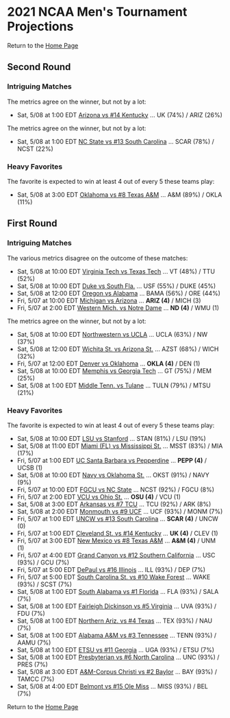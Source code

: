 # 2021 NCAA Men's Tournament Projections

Return to the [Home Page](../../index.md)

## Second Round

### Intriguing Matches

The metrics agree on the winner, but not by a lot:

- Sat, 5/08 at  1:00 EDT	[Arizona vs #14 Kentucky](./matches/R2_37-40_ARIZ_vs_UK.md) ... UK (74%) / ARIZ (26%)


The metrics agree on the winner, but not by a lot:

- Sat, 5/08 at  1:00 EDT	[NC State vs #13 South Carolina](./matches/R2_25-28_NCST_vs_SCAR.md) ... SCAR (78%) / NCST (22%)

### Heavy Favorites

The favorite is expected to win at least 4 out of every 5 these teams play:

- Sat, 5/08 at  3:00 EDT	[Oklahoma vs #8 Texas A&M](./matches/R2_13-16_OKLA_vs_AM.md) ... A&M (89%) / OKLA (11%)
## First Round

### Intriguing Matches

The various metrics disagree on the outcome of these matches:

- Sat, 5/08 at 10:00 EDT	[Virginia Tech vs Texas Tech](./matches/R1_43-44_VT_vs_TTU.md) ... VT (48%) / TTU (52%)
- Sat, 5/08 at 10:00 EDT	[Duke vs South Fla.](./matches/R1_3-4_DUKE_vs_USF.md) ... USF (55%) / DUKE (45%)
- Sat, 5/08 at 12:00 EDT	[Oregon vs Alabama](./matches/R1_61-62_ORE_vs_BAMA.md) ... BAMA (56%) / ORE (44%)
- Fri, 5/07 at 10:00 EDT	[Michigan vs Arizona](./matches/R1_37-38_MICH_vs_ARIZ.md) ... <b>ARIZ (4)</b> / MICH (3)
- Fri, 5/07 at  2:00 EDT	[Western Mich. vs Notre Dame](./matches/R1_5-6_WMU_vs_ND.md) ... <b>ND (4)</b> / WMU (1)


The metrics agree on the winner, but not by a lot:

- Sat, 5/08 at 10:00 EDT	[Northwestern vs UCLA](./matches/R1_29-30_NW_vs_UCLA.md) ... UCLA (63%) / NW (37%)
- Sat, 5/08 at 12:00 EDT	[Wichita St. vs Arizona St.](./matches/R1_51-52_WICH_vs_AZST.md) ... AZST (68%) / WICH (32%)
- Fri, 5/07 at 12:00 EDT	[Denver vs Oklahoma](./matches/R1_13-14_DEN_vs_OKLA.md) ... <b>OKLA (4)</b> / DEN (1)
- Sat, 5/08 at 10:00 EDT	[Memphis vs Georgia Tech](./matches/R1_35-36_MEM_vs_GT.md) ... GT (75%) / MEM (25%)
- Sat, 5/08 at  1:00 EDT	[Middle Tenn. vs Tulane](./matches/R1_59-60_MTSU_vs_TULN.md) ... TULN (79%) / MTSU (21%)

### Heavy Favorites

The favorite is expected to win at least 4 out of every 5 these teams play:

- Sat, 5/08 at 10:00 EDT	[LSU vs Stanford](./matches/R1_19-20_LSU_vs_STAN.md) ... STAN (81%) / LSU (19%)
- Sat, 5/08 at 11:00 EDT	[Miami (FL) vs Mississippi St.](./matches/R1_11-12_MIA_vs_MSST.md) ... MSST (83%) / MIA (17%)
- Fri, 5/07 at  1:00 EDT	[UC Santa Barbara vs Pepperdine](./matches/R1_21-22_UCSB_vs_PEPP.md) ... <b>PEPP (4)</b> / UCSB (1)
- Sat, 5/08 at 10:00 EDT	[Navy vs Oklahoma St.](./matches/R1_45-46_NAVY_vs_OKST.md) ... OKST (91%) / NAVY (9%)
- Fri, 5/07 at 10:00 EDT	[FGCU vs NC State](./matches/R1_27-28_FGCU_vs_NCST.md) ... NCST (92%) / FGCU (8%)
- Fri, 5/07 at  2:00 EDT	[VCU vs Ohio St.](./matches/R1_53-54_VCU_vs_OSU.md) ... <b>OSU (4)</b> / VCU (1)
- Sat, 5/08 at  3:00 EDT	[Arkansas vs #7 TCU](./matches/R1_49-50_ARK_vs_TCU.md) ... TCU (92%) / ARK (8%)
- Sat, 5/08 at  2:00 EDT	[Monmouth vs #9 UCF](./matches/R1_9-10_MONM_vs_UCF.md) ... UCF (93%) / MONM (7%)
- Fri, 5/07 at  1:00 EDT	[UNCW vs #13 South Carolina](./matches/R1_25-26_UNCW_vs_SCAR.md) ... <b>SCAR (4)</b> / UNCW (0)
- Fri, 5/07 at  1:00 EDT	[Cleveland St. vs #14 Kentucky](./matches/R1_39-40_CLEV_vs_UK.md) ... <b>UK (4)</b> / CLEV (1)
- Fri, 5/07 at  3:00 EDT	[New Mexico vs #8 Texas A&M](./matches/R1_15-16_UNM_vs_AM.md) ... <b>A&M (4)</b> / UNM (1)
- Fri, 5/07 at  4:00 EDT	[Grand Canyon vs #12 Southern California](./matches/R1_23-24_GCU_vs_USC.md) ... USC (93%) / GCU (7%)
- Fri, 5/07 at  5:00 EDT	[DePaul vs #16 Illinois](./matches/R1_7-8_DEP_vs_ILL.md) ... ILL (93%) / DEP (7%)
- Fri, 5/07 at  5:00 EDT	[South Carolina St. vs #10 Wake Forest](./matches/R1_55-56_SCST_vs_WAKE.md) ... WAKE (93%) / SCST (7%)
- Sat, 5/08 at  1:00 EDT	[South Alabama vs #1 Florida](./matches/R1_1-2_SALA_vs_FLA.md) ... FLA (93%) / SALA (7%)
- Sat, 5/08 at  1:00 EDT	[Fairleigh Dickinson vs #5 Virginia](./matches/R1_17-18_FDU_vs_UVA.md) ... UVA (93%) / FDU (7%)
- Sat, 5/08 at  1:00 EDT	[Northern Ariz. vs #4 Texas](./matches/R1_31-32_NAU_vs_TEX.md) ... TEX (93%) / NAU (7%)
- Sat, 5/08 at  1:00 EDT	[Alabama A&M vs #3 Tennessee](./matches/R1_33-34_AAMU_vs_TENN.md) ... TENN (93%) / AAMU (7%)
- Sat, 5/08 at  1:00 EDT	[ETSU vs #11 Georgia](./matches/R1_41-42_ETSU_vs_UGA.md) ... UGA (93%) / ETSU (7%)
- Sat, 5/08 at  1:00 EDT	[Presbyterian vs #6 North Carolina](./matches/R1_47-48_PRES_vs_UNC.md) ... UNC (93%) / PRES (7%)
- Sat, 5/08 at  3:00 EDT	[A&M-Corpus Christi vs #2 Baylor](./matches/R1_63-64_TAMCC_vs_BAY.md) ... BAY (93%) / TAMCC (7%)
- Sat, 5/08 at  4:00 EDT	[Belmont vs #15 Ole Miss](./matches/R1_57-58_BEL_vs_MISS.md) ... MISS (93%) / BEL (7%)
  
Return to the [Home Page](../../index.md)
